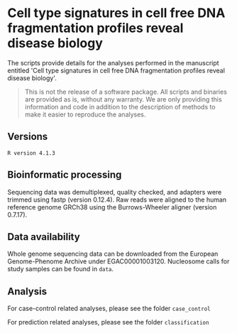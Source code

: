 # Cell type signatures in cell free DNA fragmentation profiles reveal disease biology

The scripts provide details for the analyses performed in the manuscript entitled 'Cell type signatures in cell free DNA fragmentation profiles reveal disease biology'.

> This is not the release of a software package. All scripts and binaries are provided as is, without any warranty. We are only providing this information and code in addition to the description of methods to make it easier to reproduce the analyses.

## Versions
```
R version 4.1.3
```

## Bioinformatic processing
Sequencing data was demultiplexed, quality checked, and adapters were trimmed using fastp (version 0.12.4). Raw reads were aligned to the human reference genome GRCh38 using the Burrows-Wheeler aligner (version 0.7.17).

## Data availability
Whole genome sequencing data can be downloaded from the European Genome-Phenome Archive under EGAC00001003120. Nucleosome calls for study samples can be found in `data`.

## Analysis
For case-control related analyses, please see the folder `case_control`

For prediction related analyses, please see the folder `classification`
